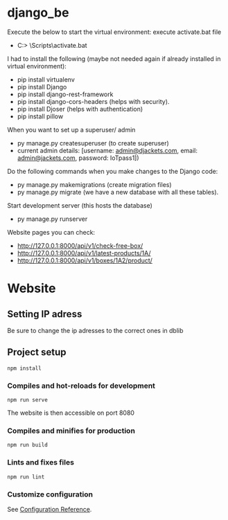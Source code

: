 # django_be

Execute the below to start the virtual environment: execute activate.bat file
 - C:\> <venv>\Scripts\activate.bat

I had to install the following (maybe not needed again if already installed in virtual environment):
 - pip install virtualenv
 - pip install Django
 - pip install django-rest-framework
 - pip install django-cors-headers (helps with security).
 - pip install Djoser (helps with authentication)
 - pip install pillow

When you want to set up a superuser/ admin
 - py manage.py createsuperuser (to create superuser) 
 - current admin details: [username: admin@djackets.com, email: admin@jackets.com, password: IoTpass1])

Do the following commands when you make changes to the Django code:
 - py manage.py makemigrations (create migration files)
 - py manage.py migrate (we have a new database with all these tables).

Start development server (this hosts the database)
 - py manage.py runserver


Website pages you can check:
 - http://127.0.0.1:8000/api/v1/check-free-box/
 - http://127.0.0.1:8000/api/v1/latest-products/1A/
 - http://127.0.0.1:8000/api/v1/boxes/1A2/product/


# Website

## Setting IP adress
Be sure to change the ip adresses to the correct ones in dblib

## Project setup
```
npm install
```

### Compiles and hot-reloads for development
```
npm run serve
```
The website is then accessible on port 8080


### Compiles and minifies for production
```
npm run build
```

### Lints and fixes files
```
npm run lint
```

### Customize configuration
See [Configuration Reference](https://cli.vuejs.org/config/).
